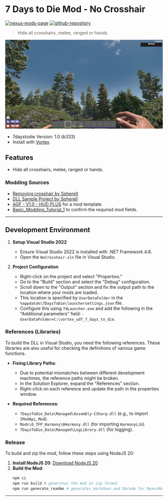 [//]: # (DO NOT EDIT: This file has been autogenerated, any changes will be overwritten)
# 7 Days to Die Mod - No Crosshair

[![nexus-mods-page](https://img.shields.io/badge/Nexus%20Mod-No%20Crosshair%20-orange?style=flat-square&logo=spinrilla)](https://www.nexusmods.com/7daystodie/mods/5541)
[![github-repository](https://img.shields.io/badge/GitHub-Repository-green?style=flat-square&logo=github)](https://github.com/rdok/7daystodie_mod_no_crosshair)

> Hide all crosshairs, melee, ranged or hands.

[![No Crosshairs Showcase](/documentation/showcase.webp)](https://www.nexusmods.com/7daystodie/mods/5541)

[//]: # ([![No Crosshairs Showcase]&#40;https://raw.githubusercontent.com/rdok/7daystodie_mod_no_crosshair/main/documentation/no_crosshair_showcase.webp&#41;]&#40;https://www.nexusmods.com/7daystodie/mods/5541&#41;)

- 7daystodie Version: 1.0 (b333)
- Install with [Vortex](https://www.nexusmods.com/about/vortex/).

## Features

- Hide all crosshairs, melee, ranged or hands.

### Modding Sources

- [Removing crosshair by SphereII](https://github.com/SphereII/SphereII.Mods/blob/f1216d54eb3f812037ef090bf116bfd8c66eee17/Mods/SphereII%20Clear%20UI/Harmony/ClearUI.cs#L181)
- [DLL Sample Project by SphereII](https://github.com/SphereII/SphereII.Mods/tree/master/Mods/SampleProject)
- [AGF - V1.0 - HUD PLUS](https://www.nexusmods.com/7daystodie/mods/870) for a mod template
- [Basic_Modding_Tutorial_1](https://7daystodie.fandom.com/wiki/Basic_Modding_Tutorial_1) to confirm the required mod fields.


***

[//]: # (DO NOT EDIT: This file has been autogenerated, any changes will be overwritten)
## Development Environment

1. **Setup Visual Studio 2022**

   - Ensure Visual Studio 2022 is installed with .NET Framework 4.8.
   - Open the `NoCrosshair.sln` file in Visual Studio.

2. **Project Configuration**
   - Right-click on the project and select "Properties."
   - Go to the "Build" section and select the "Debug" configuration.
   - Scroll down to the "Output" section and fix the output path to the location where your mods are loaded.
   - This location is specified by `UserDataFolder` in the `%appdata%\7DaysToDie\launchersettings.json` file.
   - Configure this using `7dLauncher.exe` and add the following in the "Additional parameters" field: `-UserDataFolder=C:\vortex_udf_7_days_to_die`.

### References (Libraries)

To build the DLL in Visual Studio, you need the following references. These libraries are also useful for checking the definitions of various game functions.

- **Fixing Library Paths**:

  - Due to potential mismatches between different development machines, the reference paths might be broken.
  - In the Solution Explorer, expand the "References" section.
  - Right-click on each reference and update the path in the properties window.

- **Required References**:
  - `7DaysToDie_Data\Managed\Assembly-CSharp.dll` (e.g., to import `IModApi`, `Mod`).
  - `Mods\0_TFP_Harmony\0Harmony.dll` (for importing `HarmonyLib`).
  - `7DaysToDie_Data\Managed\LogLibrary.dll` (for logging).

### Release

To build and zip the mod, follow these steps using NodeJS 20:

1. **Install NodeJS 20**: [Download NodeJS 20](https://github.com/coreybutler/nvm-windows)
2. **Build the Mod**:
   ```sh
   npm ci
   npm run build # generates the mod in zip format
   npm run generate_readme # generates markdown and bbcode for NexusMods
   ```


***

[//]: # (DO NOT EDIT: This file has been autogenerated, any changes will be overwritten)
